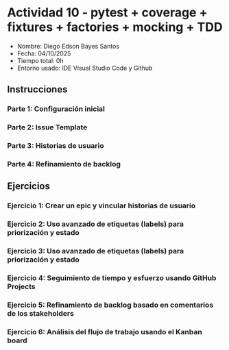 # Actividad 10 - pytest + coverage + fixtures + factories + mocking + TDD

- Nombre: Diego Edson Bayes Santos
- Fecha: 04/10/2025
- Tiempo total: 0h
- Entorno usado: IDE Visual Studio Code y Github

## Instrucciones

### Parte 1: Configuración inicial

### Parte 2: Issue Template

### Parte 3: Historias de usuario

### Parte 4: Refinamiento de backlog

## Ejercicios

### Ejercicio 1: Crear un epic y vincular historias de usuario

### Ejercicio 2: Uso avanzado de etiquetas (labels) para priorización y estado

### Ejercicio 3: Uso avanzado de etiquetas (labels) para priorización y estado

### Ejercicio 4: Seguimiento de tiempo y esfuerzo usando GitHub Projects

### Ejercicio 5: Refinamiento de backlog basado en comentarios de los stakeholders

### Ejercicio 6: Análisis del flujo de trabajo usando el Kanban board
